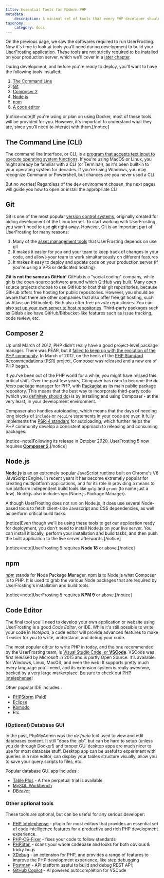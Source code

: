 ```yaml
---
title: Essential Tools for Modern PHP
metadata:
    description: A minimal set of tools that every PHP developer should have installed in their development environment.
taxonomy:
    category: docs
---
```


On the previous page, we saw the softwares required to run UserFrosting. Now it's time to look at tools you'll need during development to build your UserFrosting application. These tools are not strictly required to be installed on your production server, which we'll cover in a [later chapter](/going-live).

During development, and before you're ready to deploy, you'll want to have the following tools installed:

1. [The Command Line](#the-command-line-cli)
2. [Git](#git)
3. [Composer 2](#composer-2)
4. [Node.js](#nodejs)
5. [npm](#npm)
6. [A code editor](#code-editor)

[notice=note]If you're using or plan on using Docker, most of these tools will be provided for you. However, it's important to understand what they are, since you'll need to interact with them.[/notice]

## The Command Line (CLI)

The command line interface, or CLI, is a [program that accepts text input to execute operating system functions](https://www.w3schools.com/whatis/whatis_cli.asp). If you're using MacOS or Linux, you might already be familiar with a CLI (or Terminal), as it's been built-in to your operating system for decades. If you're using Windows, you may recognize Command or Powershell, but chances are you never used a CLI.

But no worries! Regardless of the dev environment chosen, the next pages will guide you how to open or install the appropriate CLI.

## Git

Git is one of the most popular [version control systems](https://en.wikipedia.org/wiki/Version_control), originally created for aiding development of the Linux kernel. To start working with UserFrosting, you won't need to use **git** right away. However, Git is an important part of UserFrosting for many reasons:

1. Many of the [asset management tools](#npm) that UserFrosting depends on use git
2. It makes it easier for you and your team to keep track of changes in your code, and allows your team to work simultaneously on different features
3. It makes it easy to deploy and update code on your production server (if you're using a VPS or dedicated hosting)

**Git is not the same as GitHub!** GitHub is a "social coding" company, while git is the open-source software around which GitHub was built. Many open source projects choose to use GitHub to host their git repositories, because GitHub offers free hosting for public repositories. However, you should be aware that there are other companies that also offer free git hosting, such as Atlassian (Bitbucket). Both also offer free _private_ repositories. You can also [set up your own server to host repositories](http://stackoverflow.com/a/5507556/2970321). Third-party packages such as Gitlab also have GitHub/Bitbucket-like features such as issue tracking, code review, etc.

## Composer 2

Up until March of 2012, PHP didn't really have a good project-level package manager. There was PEAR, but it [failed to keep up with the evolution of the PHP community](https://benramsey.com/blog/2013/11/the-fall-of-pear-and-the-rise-of-composer/). In March of 2012, on the heels of the [PHP Standard Recommendations (PSR)](http://www.php-fig.org/psr/) project, [Composer](https://getcomposer.org) was released and a new era of PHP began.

If you've been out of the PHP world for a while, you might have missed this critical shift. Over the past few years, Composer has risen to become the *de facto* package manager for PHP, with [Packagist](https://packagist.org/) as its main public package repository. This means that the best way to incorporate third-party code (which you [definitely should do](/background/dont-reinvent-the-wheel)) is by installing and using Composer - at the very least, in your development environment.

Composer also handles autoloading, which means that the days of needing long blocks of `include` or `require` statements in your code are over. It fully implements the [PSR-4 standard](http://www.php-fig.org/psr/psr-4/) for autoloading, which further helps the PHP community develop a consistent approach to releasing and consuming packages.

[notice=note]Following its release in October 2020, UserFrosting 5 now requires [**Composer 2**](https://getcomposer.org).[/notice]

## Node.js

**[Node.js](https://nodejs.org/en/)** is an an extremely popular JavaScript runtime built on Chrome's V8 JavaScript Engine. In recent years it has become extremely popular for creating multiplatform applications, and for its role in providing a means to run platform independent build tools like `gulp` and `grunt` (to name just a few). Node.js also includes `npm` (Node.js Package Manager).

Although UserFrosting does not _run_ on Node.js, it does use several Node-based tools to fetch client-side Javascript and CSS dependencies, as well as perform critical build tasks.

[notice]Even though we'll be using these tools to get our application ready for deployment, you don't need to install Node.js on your live server. You can install it locally, perform your installation and build tasks, and then push the built application to the live server afterwards.[/notice]

[notice=note]UserFrosting 5 requires **Node 18** or above.[/notice]

## npm

[npm](https://www.npmjs.com) stands for **N**ode **P**ackage **M**anager. npm is to Node.js what Composer is to PHP. It is used to grab the various Node packages that are required by UserFrosting's installation and build tools. 

[notice=note]UserFrosting 5 requires **NPM 9** or above.[/notice]

## Code Editor

The final tool you'll need to develop your own application or website using UserFrosting is a good *Code Editor*, or IDE. While it's still possible to write your code in *Notepad*, a code editor will provide advanced features to make it easier for you to write, understand, and debug your code.

The most popular editor to write PHP in today, and the one recommended by the UserFrosting team, is [Visual Studio Code, or **VSCode**](https://code.visualstudio.com). VSCode was first released by Microsoft in 2015 and is partly Open Source. It's available for Windows, Linux, MacOS, and even the web! It supports pretty much every language you'll need, and its extension system is really awesome, backed by a very large marketplace. Be sure to check out [PHP Intelephense](https://marketplace.visualstudio.com/items?itemName=bmewburn.vscode-intelephense-client)!

Other popular IDE includes :
- [PHPStorm](https://www.jetbrains.com/phpstorm/) (Paid)
- [Eclipse](https://projects.eclipse.org/projects/tools.pdt)
- [Komodo](https://www.activestate.com/products/komodo-ide/)
- Etc.

### (Optional) Database GUI

In the past, PhpMyAdmin was the *de facto* tool used to view and edit databases content. It still "does the job", but can be hard to setup (unless you do through Docker!) and proper GUI desktop apps are much nicer to use for most database stuff. Desktop app can be useful to experiment with queries in a nice editor, can display your tables structure visually, allow you to save your query scripts to files, etc.

Popular database GUI app includes :
- [Table Plus](https://tableplus.com) - A free perpetual trial is available
- [MySQL Workbench](https://www.mysql.com/products/workbench/)
- [DBeaver](https://dbeaver.io)

### Other optional tools

These tools are optional, but can be useful for any serious developer:

- [PHP Intelephense](https://intelephense.com) - plugin for most editors that provides an essential set of code intelligence features for a productive and rich PHP development experience.
- [PHP-CS-Fixer](https://github.com/PHP-CS-Fixer/PHP-CS-Fixer) - fixes your code to follow standards
- [PHPStan](https://phpstan.org) - scans your whole codebase and looks for both obvious & tricky bugs
- [XDebug](https://xdebug.org) - an extension for PHP, and provides a range of features to improve the PHP development experience, like step debugging
- [Postman](https://www.postman.com) - API platform useful to build and debug REST API;
- [GitHub Copilot](https://github.com/features/copilot) - AI powered autocompletion for VSCode
